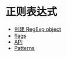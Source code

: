 # 正则表达式

- [创建 RegExp object](creation.md)
- [flags](flags.md)
- [API](api.md)
- [Patterns](patterns.md)
